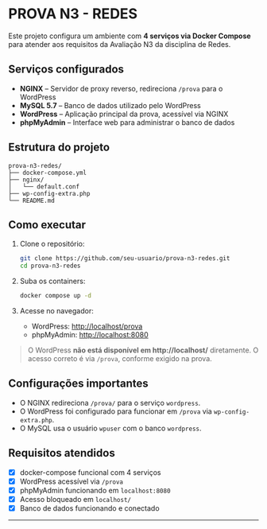 # PROVA N3 - REDES

Este projeto configura um ambiente com **4 serviços via Docker Compose** para atender aos requisitos da Avaliação N3 da disciplina de Redes.

## Serviços configurados

- **NGINX** – Servidor de proxy reverso, redireciona `/prova` para o WordPress
- **MySQL 5.7** – Banco de dados utilizado pelo WordPress
- **WordPress** – Aplicação principal da prova, acessível via NGINX
- **phpMyAdmin** – Interface web para administrar o banco de dados

## Estrutura do projeto

```
prova-n3-redes/
├── docker-compose.yml
├── nginx/
│   └── default.conf
├── wp-config-extra.php
└── README.md
```

## Como executar

1. Clone o repositório:

   ```bash
   git clone https://github.com/seu-usuario/prova-n3-redes.git
   cd prova-n3-redes
   ```

2. Suba os containers:

   ```bash
   docker compose up -d
   ```

3. Acesse no navegador:

   - WordPress: [http://localhost/prova](http://localhost/prova)
   - phpMyAdmin: [http://localhost:8080](http://localhost:8080)

> O WordPress **não está disponível em http://localhost/** diretamente. O acesso correto é via `/prova`, conforme exigido na prova.

## Configurações importantes

- O NGINX redireciona `/prova/` para o serviço `wordpress`.
- O WordPress foi configurado para funcionar em `/prova` via `wp-config-extra.php`.
- O MySQL usa o usuário `wpuser` com o banco `wordpress`.

## Requisitos atendidos

- [x] docker-compose funcional com 4 serviços
- [x] WordPress acessível via `/prova`
- [x] phpMyAdmin funcionando em `localhost:8080`
- [x] Acesso bloqueado em `localhost/`
- [x] Banco de dados funcionando e conectado

---